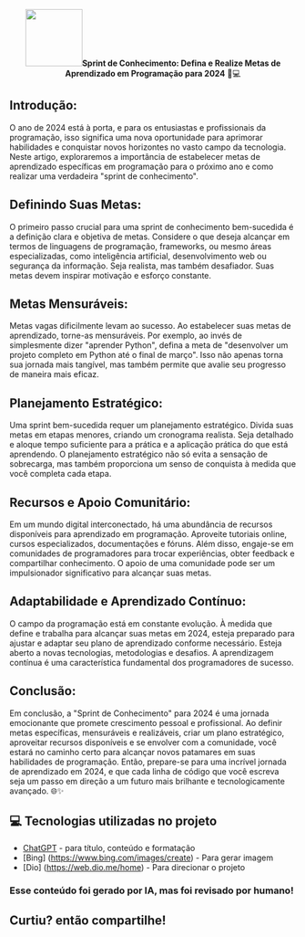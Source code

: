 <p align="center">
    <img width="100" src=".assets/banner>
</p>



# **Sprint de Conhecimento: Defina e Realize Metas de Aprendizado em Programação para 2024** 🚀💻

## **Introdução:**
O ano de 2024 está à porta, e para os entusiastas e profissionais da programação, isso significa uma nova oportunidade para aprimorar habilidades e conquistar novos horizontes no vasto campo da tecnologia. Neste artigo, exploraremos a importância de estabelecer metas de aprendizado específicas em programação para o próximo ano e como realizar uma verdadeira "sprint de conhecimento".

## **Definindo Suas Metas:**
O primeiro passo crucial para uma sprint de conhecimento bem-sucedida é a definição clara e objetiva de metas. Considere o que deseja alcançar em termos de linguagens de programação, frameworks, ou mesmo áreas especializadas, como inteligência artificial, desenvolvimento web ou segurança da informação. Seja realista, mas também desafiador. Suas metas devem inspirar motivação e esforço constante.

## **Metas Mensuráveis:**
Metas vagas dificilmente levam ao sucesso. Ao estabelecer suas metas de aprendizado, torne-as mensuráveis. Por exemplo, ao invés de simplesmente dizer "aprender Python", defina a meta de "desenvolver um projeto completo em Python até o final de março". Isso não apenas torna sua jornada mais tangível, mas também permite que avalie seu progresso de maneira mais eficaz.

## **Planejamento Estratégico:**
Uma sprint bem-sucedida requer um planejamento estratégico. Divida suas metas em etapas menores, criando um cronograma realista. Seja detalhado e aloque tempo suficiente para a prática e a aplicação prática do que está aprendendo. O planejamento estratégico não só evita a sensação de sobrecarga, mas também proporciona um senso de conquista à medida que você completa cada etapa.

## **Recursos e Apoio Comunitário:**
Em um mundo digital interconectado, há uma abundância de recursos disponíveis para aprendizado em programação. Aproveite tutoriais online, cursos especializados, documentações e fóruns. Além disso, engaje-se em comunidades de programadores para trocar experiências, obter feedback e compartilhar conhecimento. O apoio de uma comunidade pode ser um impulsionador significativo para alcançar suas metas.

## **Adaptabilidade e Aprendizado Contínuo:**
O campo da programação está em constante evolução. À medida que define e trabalha para alcançar suas metas em 2024, esteja preparado para ajustar e adaptar seu plano de aprendizado conforme necessário. Esteja aberto a novas tecnologias, metodologias e desafios. A aprendizagem contínua é uma característica fundamental dos programadores de sucesso.

## **Conclusão:**
Em conclusão, a "Sprint de Conhecimento" para 2024 é uma jornada emocionante que promete crescimento pessoal e profissional. Ao definir metas específicas, mensuráveis e realizáveis, criar um plano estratégico, aproveitar recursos disponíveis e se envolver com a comunidade, você estará no caminho certo para alcançar novos patamares em suas habilidades de programação. Então, prepare-se para uma incrível jornada de aprendizado em 2024, e que cada linha de código que você escreva seja um passo em direção a um futuro mais brilhante e tecnologicamente avançado. 🌐✨

## 💻 Tecnologias utilizadas no projeto

- [ChatGPT](https://chat.openai.com/) - para título, conteúdo e formatação
- [Bing] (https://www.bing.com/images/create) - Para gerar imagem
- [Dio] (https://web.dio.me/home) - Para direcionar o projeto

### Esse conteúdo foi gerado por IA, mas foi revisado por humano!

## Curtiu? então compartilhe!